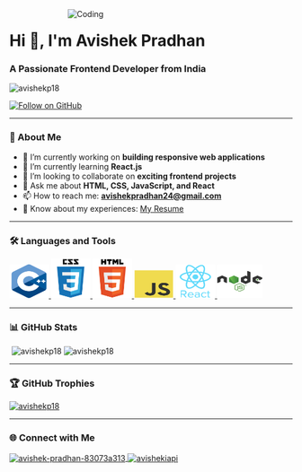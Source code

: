 <img align="right" alt="Coding" width="400" src="https://cdn.dribbble.com/users/1162077/screenshots/5403918/focus-animation.gif">

# Hi 👋, I'm Avishek Pradhan
### A Passionate Frontend Developer from India

<p align="left"> 
  <img src="https://komarev.com/ghpvc/?username=avishekp18&label=Profile%20views&color=0e75b6&style=flat" alt="avishekp18" /> 
</p>

<p align="left">
  <a href="https://github.com/avishekp18?tab=repositories" target="_blank"><img src="https://img.shields.io/github/followers/avishekp18?label=Follow&style=social" alt="Follow on GitHub"/></a>
</p>

---

### 🚀 About Me
- 🔭 I’m currently working on **building responsive web applications**
- 🌱 I’m currently learning **React.js**
- 👯 I’m looking to collaborate on **exciting frontend projects**
- 💬 Ask me about **HTML, CSS, JavaScript, and React**
- 📫 How to reach me: **[avishekpradhan24@gmail.com](mailto:avishekpradhan24@gmail.com)**
- 📄 Know about my experiences: [My Resume](https://drive.google.com/file/d/1uRzBOj62cyUMvSr4tbKqaKOLI7_4oLzl/view?usp=sharing)

---

### 🛠 Languages and Tools
<p align="left">
  <a href="https://www.w3schools.com/cpp/" target="_blank" rel="noreferrer">
    <img src="https://raw.githubusercontent.com/devicons/devicon/master/icons/cplusplus/cplusplus-original.svg" alt="C++" width="70" height="60" />
  </a>
  <a href="https://www.w3schools.com/css/" target="_blank" rel="noreferrer">
    <img src="https://raw.githubusercontent.com/devicons/devicon/master/icons/css3/css3-original-wordmark.svg" alt="CSS" width="70" height="70" />
  </a>
  <a href="https://www.w3.org/html/" target="_blank" rel="noreferrer">
    <img src="https://raw.githubusercontent.com/devicons/devicon/master/icons/html5/html5-original-wordmark.svg" alt="HTML" width="70" height="70" />
  </a>
  <a href="https://developer.mozilla.org/en-US/docs/Web/JavaScript" target="_blank" rel="noreferrer">
    <img src="https://raw.githubusercontent.com/devicons/devicon/master/icons/javascript/javascript-original.svg" alt="JavaScript" width="70" height="50" />
  </a>
  <a href="https://reactjs.org/" target="_blank" rel="noreferrer">
    <img src="https://raw.githubusercontent.com/devicons/devicon/master/icons/react/react-original-wordmark.svg" alt="React" width="70" height="60" />
  </a>
  <a href="https://nodejs.org" target="_blank" rel="noreferrer">
    <img src="https://raw.githubusercontent.com/devicons/devicon/master/icons/nodejs/nodejs-original-wordmark.svg" alt="Node.js" width="80" height="60" />
  </a>
</p>

---

### 📊 GitHub Stats


<p>&nbsp;<img align="center" src="https://github-readme-stats.vercel.app/api?username=avishekp18&show_icons=true&locale=en&theme=dark" alt="avishekp18" />
<img align="center" src="https://github-readme-streak-stats.herokuapp.com/?user=avishekp18&theme=dark" alt="avishekp18" /></p>


---

### 🏆 GitHub Trophies
<p align="left">
  <a href="https://github.com/ryo-ma/github-profile-trophy">
    <img src="https://github-profile-trophy.vercel.app/?username=avishekp18&theme=darkhub" alt="avishekp18" />
  </a>
</p>

---

### 🌐 Connect with Me
<p align="left">
  <a href="https://linkedin.com/in/avishek-pradhan-83073a313" target="blank">
    <img align="center" src="https://raw.githubusercontent.com/rahuldkjain/github-profile-readme-generator/master/src/images/icons/Social/linked-in-alt.svg" alt="avishek-pradhan-83073a313" height="30" width="40" />
  </a>
  <a href="https://instagram.com/avishekiapi" target="blank">
    <img align="center" src="https://raw.githubusercontent.com/rahuldkjain/github-profile-readme-generator/master/src/images/icons/Social/instagram.svg" alt="avishekiapi" height="30" width="40" />
  </a>
</p>
